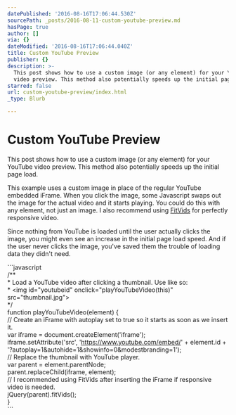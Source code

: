 ```yaml
---
datePublished: '2016-08-16T17:06:44.530Z'
sourcePath: _posts/2016-08-11-custom-youtube-preview.md
hasPage: true
author: []
via: {}
dateModified: '2016-08-16T17:06:44.040Z'
title: Custom YouTube Preview
publisher: {}
description: >-
  This post shows how to use a custom image (or any element) for your YouTube
  video preview. This method also potentially speeds up the initial page load.
starred: false
url: custom-youtube-preview/index.html
_type: Blurb

---
```

# Custom YouTube Preview

This post shows how to use a custom image (or any element) for your YouTube video preview. This method also potentially speeds up the initial page load.

This example uses a custom image in place of the regular YouTube embedded iFrame. When you click the image, some Javascript swaps out the image for the actual video and it starts playing. You could do this with any element, not just an image. I also recommend using [FitVids][0] for perfectly responsive video.

Since nothing from YouTube is loaded until the user actually clicks the image, you might even see an increase in the initial page load speed. And if the user never clicks the image, you've saved them the trouble of loading data they didn't need.

\`\`\`javascript  
/\*\*  
\* Load a YouTube video after clicking a thumbnail. Use like so:  
\* <img id="youtubeid" onclick="playYouTubeVideo(this)" src="thumbnail.jpg"\>  
\*/  
function playYouTubeVideo(element) {  
// Create an iFrame with autoplay set to true so it starts as soon as we insert it.  
var iframe = document.createElement('iframe');  
iframe.setAttribute('src', 'https://www.youtube.com/embed/' + element.id + '?autoplay=1&autohide=1&showinfo=0&modestbranding=1');  
// Replace the thumbnail with YouTube player.  
var parent = element.parentNode;  
parent.replaceChild(iframe, element);  
// I recommended using FitVids after inserting the iFrame if responsive video is needed.  
jQuery(parent).fitVids();  
}  
\`\`\`

[0]: http://fitvidsjs.com/